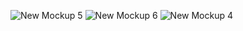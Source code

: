 ![New Mockup 5](https://user-images.githubusercontent.com/40908331/127731125-aad630cc-d9de-4486-b5b7-3ae5c1b25a37.png)
![New Mockup 6](https://user-images.githubusercontent.com/40908331/127731126-b4da2d95-453d-49b8-930c-19f7c024e4df.png)
![New Mockup 4](https://user-images.githubusercontent.com/40908331/127731123-0b64dbf0-a183-4aca-8903-406069865826.png)

